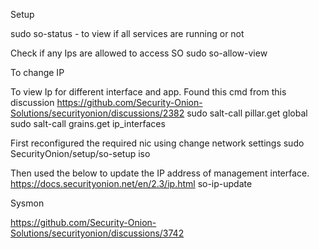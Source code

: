 Setup


sudo so-status -  to view if all services are running or not

Check if any Ips are allowed to access SO
sudo so-allow-view

To change IP



To view Ip for different interface and app. Found this cmd from this discussion https://github.com/Security-Onion-Solutions/securityonion/discussions/2382
sudo salt-call pillar.get global
sudo salt-call grains.get ip_interfaces

First reconfigured the required nic using change network settings
sudo SecurityOnion/setup/so-setup iso

Then used the below to update the IP address of management interface.
https://docs.securityonion.net/en/2.3/ip.html
so-ip-update

Sysmon

https://github.com/Security-Onion-Solutions/securityonion/discussions/3742
